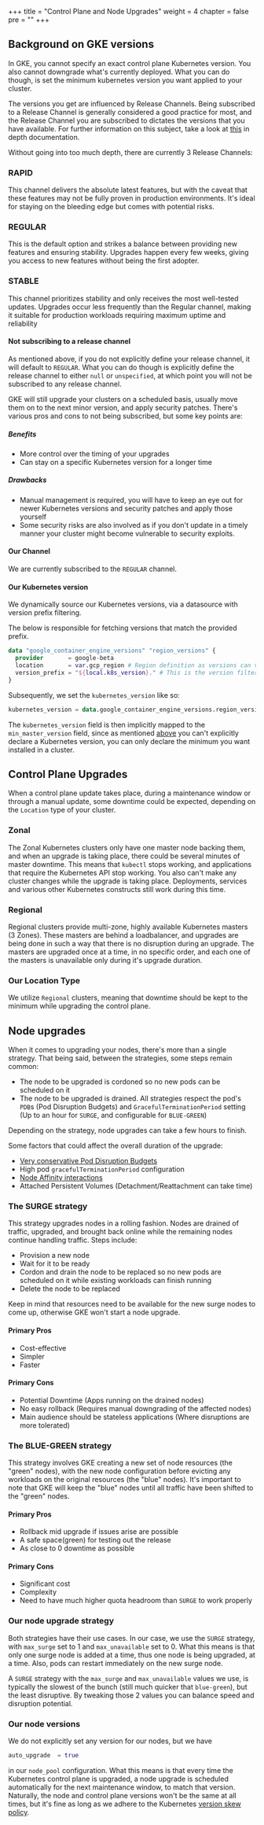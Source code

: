 +++
title = "Control Plane and Node Upgrades"
weight = 4
chapter = false
pre = ""
+++

## Background on GKE versions

In GKE, you cannot specify an exact control plane Kubernetes version. You also cannot downgrade what's currently
deployed. What you can do though, is set the minimum kubernetes version you want applied to your cluster.

The versions you get are influenced by Release Channels. Being subscribed to a Release Channel is generally considered a good practice for most,
and the Release Channel you are subscribed to dictates the versions that you have available.
For further information on this subject, take a look at [this](https://cloud.google.com/kubernetes-engine/docs/concepts/release-channels) in depth documentation.

Without going into too much depth, there are currently 3 Release Channels:

### RAPID

This channel delivers the absolute latest features, but with the caveat that these features may not be fully proven in
production environments. It's ideal for staying on the bleeding edge but comes with potential risks.

### REGULAR

This is the default option and strikes a balance between providing new features and ensuring stability.
Upgrades happen every few weeks, giving you access to new features without being the first adopter.

### STABLE

This channel prioritizes stability and only receives the most well-tested updates. Upgrades occur less frequently than
the Regular channel, making it suitable for production workloads requiring maximum uptime and reliability

#### Not subscribing to a release channel

As mentioned above, if you do not explicitly define your release channel, it will default to `REGULAR`. What you can do
though is explicitly define the release channel to either `null` or `unspecified`, at which point you will not be subscribed to any release channel.

GKE will still upgrade your clusters on a scheduled basis, usually move them on to the next minor version, and apply security patches.
There's various pros and cons to not being subscribed, but some key points are:

##### Benefits

* More control over the timing of your upgrades
* Can stay on a specific Kubernetes version for a longer time

##### Drawbacks

* Manual management is required, you will have to keep an eye out for newer Kubernetes versions and security patches and apply those yourself
* Some security risks are also involved as if you don't update in a timely manner your cluster might become vulnerable to security exploits.

#### Our Channel

We are currently subscribed to the `REGULAR` channel.

#### Our Kubernetes version

We dynamically source our Kubernetes versions, via a datasource with version prefix filtering.

The below is responsible for fetching versions that match the provided prefix.

```terraform
data "google_container_engine_versions" "region_versions" {
  provider       = google-beta
  location       = var.gcp_region # Region definition as versions can vary between regions
  version_prefix = "${local.k8s_version}." # This is the version filter, at the time of writing this, it's 1.29.
}
```

Subsequently, we set the `kubernetes_version` like so:

```terraform
kubernetes_version = data.google_container_engine_versions.region_versions.release_channel_latest_version.REGULAR
```

The `kubernetes_version` field is then implicitly mapped to the `min_master_version` field, since as mentioned [above](#background-on-gke-versions) you can't
explicitly declare a Kubernetes version, you can only declare the minimum you want installed in a cluster.

## Control Plane Upgrades

When a control plane update takes place, during a maintenance window or through a manual update, some downtime could be expected,
depending on the `Location` type of your cluster.

### Zonal

The Zonal Kubernetes clusters only have one master node backing them, and when an upgrade is taking place, there could be
several minutes of master downtime. This means that `kubectl` stops working, and applications that require the Kubernetes API stop working.
You also can't make any cluster changes while the upgrade is taking place. Deployments, services and various other Kubernetes constructs still work during this time.

### Regional

Regional clusters provide multi-zone, highly available Kubernetes masters (3 Zones). These masters are behind a loadbalancer, and upgrades
are being done in such a way that there is no disruption during an upgrade. The masters are upgraded once at a time, in no specific
order, and each one of the masters is unavailable only during it's upgrade duration.

### Our Location Type

We utilize `Regional` clusters, meaning that downtime should be kept to the minimum while upgrading the control plane.

## Node upgrades

When it comes to upgrading your nodes, there's more than a single strategy. That being said, between the strategies, some steps remain common:

* The node to be upgraded is cordoned so no new pods can be scheduled on it
* The node to be upgraded is drained. All strategies respect the pod's `PDB`s (Pod Disruption Budgets) and
  `GracefulTerminationPeriod` setting (Up to an hour for `SURGE`, and configurable for `BLUE-GREEN`)

Depending on the strategy, node upgrades can take a few hours to finish.

Some factors that could affect the overall duration of the upgrade:

* [Very conservative Pod Disruption Budgets](https://kubernetes.io/docs/concepts/workloads/pods/disruptions/#pod-disruption-budgets)
* High pod `gracefulTerminationPeriod` configuration
* [Node Affinity interactions](https://kubernetes.io/docs/concepts/scheduling-eviction/assign-pod-node/#affinity-and-anti-affinity)
* Attached Persistent Volumes (Detachment/Reattachment can take time)

### The SURGE strategy

This strategy upgrades nodes in a rolling fashion. Nodes are drained of traffic, upgraded,
and brought back online while the remaining nodes continue handling traffic. Steps include:

* Provision a new node
* Wait for it to be ready
* Cordon and drain the node to be replaced so no new pods are scheduled on it while existing workloads can finish running
* Delete the node to be replaced

Keep in mind that resources need to be available for the new surge nodes to come up, otherwise GKE won't start a node upgrade.

#### Primary Pros

* Cost-effective
* Simpler
* Faster

#### Primary Cons

* Potential Downtime (Apps running on the drained nodes)
* No easy rollback (Requires manual downgrading of the affected nodes)
* Main audience should be stateless applications (Where disruptions are more tolerated)

### The BLUE-GREEN strategy

This strategy involves GKE creating a new set of node resources (the "green" nodes), with the new node configuration before
evicting any workloads on the original resources (the "blue" nodes). It's important to note that GKE will keep the "blue" nodes until
all traffic have been shifted to the "green" nodes.

#### Primary Pros

* Rollback mid upgrade if issues arise are possible
* A safe space(green) for testing out the release
* As close to 0 downtime as possible

#### Primary Cons

* Significant cost
* Complexity
* Need to have much higher quota headroom than `SURGE` to work properly

### Our node upgrade strategy

Both strategies have their use cases. In our case,
we use the `SURGE` strategy, with `max_surge` set to 1 and `max_unavailable` set to 0.
What this means is that only one surge node is added at a time, thus one node is being upgraded, at a time. Also, pods can restart immediately
on the new surge node.

A `SURGE` strategy with the `max_surge` and `max_unavailable` values we use, is typically the slowest of the bunch (still much quicker that `blue-green`),
but the least disruptive. By tweaking those 2 values you can balance speed and disruption potential.

### Our node versions

We do not explicitly set any version for our nodes, but we have

```terraform
auto_upgrade  = true
```

in our `node_pool` configuration. What this means is that every time the Kubernetes control plane is upgraded,
a node upgrade is scheduled automatically for the next maintenance window, to match that version. Naturally, the node and control plane
versions won't be the same at all times, but it's fine as long as we adhere to the Kubernetes [version skew policy](https://kubernetes.io/releases/version-skew-policy/).
